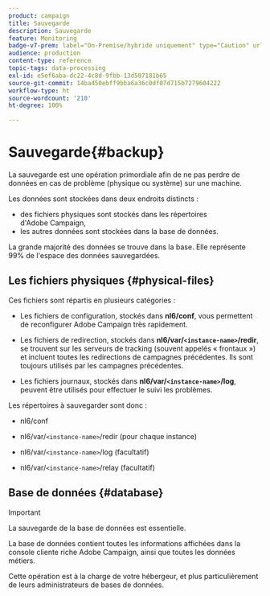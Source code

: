 ```yaml
---
product: campaign
title: Sauvegarde
description: Sauvegarde
feature: Monitoring
badge-v7-prem: label="On-Premise/hybride uniquement" type="Caution" url="https://experienceleague.adobe.com/docs/campaign-classic/using/installing-campaign-classic/architecture-and-hosting-models/hosting-models-lp/hosting-models.html?lang=fr" tooltip="S’applique uniquement aux déploiements on-premise et hybrides"
audience: production
content-type: reference
topic-tags: data-processing
exl-id: e5ef6aba-dc22-4c8d-9fbb-13d507181b65
source-git-commit: 14ba450ebff9bba6a36c0df07d715b7279604222
workflow-type: ht
source-wordcount: '210'
ht-degree: 100%

---
```


# Sauvegarde{#backup}

La sauvegarde est une opération primordiale afin de ne pas perdre de données en cas de problème (physique ou système) sur une machine.

Les données sont stockées dans deux endroits distincts :

* des fichiers physiques sont stockés dans les répertoires d&#39;Adobe Campaign,
* les autres données sont stockées dans la base de données.

La grande majorité des données se trouve dans la base. Elle représente 99% de l&#39;espace des données sauvegardées.

## Les fichiers physiques {#physical-files}

Ces fichiers sont répartis en plusieurs catégories :

* Les fichiers de configuration, stockés dans **nl6/conf**, vous permettent de reconfigurer Adobe Campaign très rapidement.

* Les fichiers de redirection, stockés dans **nl6/var/`<instance-name>`/redir**, se trouvent sur les serveurs de tracking (souvent appelés « frontaux ») et incluent toutes les redirections de campagnes précédentes. Ils sont toujours utilisés par les campagnes précédentes.

* Les fichiers journaux, stockés dans **nl6/var/`<instance-name>`/log**, peuvent être utilisés pour effectuer le suivi les problèmes.

Les répertoires à sauvegarder sont donc :

* nl6/conf

* nl6/var/`<instance-name>`/redir (pour chaque instance)

* nl6/var/`<instance-name>`/log (facultatif)

* nl6/var/`<instance-name>`/relay (facultatif)


## Base de données {#database}

>[!IMPORTANT]
>
>La sauvegarde de la base de données est essentielle.


La base de données contient toutes les informations affichées dans la console cliente riche Adobe Campaign, ainsi que toutes les données métiers.

Cette opération est à la charge de votre hébergeur, et plus particulièrement de leurs administrateurs de bases de données.
